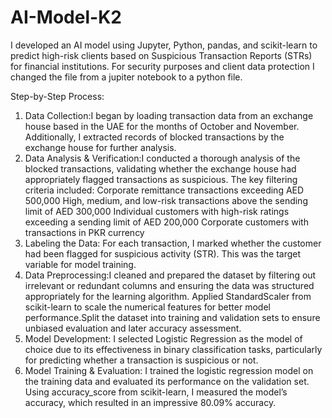 # AI-Model-K2
I developed an AI model using Jupyter, Python, pandas, and scikit-learn to predict high-risk clients based on Suspicious Transaction Reports (STRs) for financial institutions. For security purposes and client data protection I changed the file from a jupiter notebook to a python file.

Step-by-Step Process:
  1. Data Collection:I began by loading transaction data from an exchange house based in the UAE for the months of October and November. Additionally, I
     extracted records of blocked transactions by the exchange house for further analysis.
  2. Data Analysis & Verification:I conducted a thorough analysis of the blocked transactions, validating whether the exchange house had appropriately flagged
     transactions as suspicious. The key filtering criteria included:
         Corporate remittance transactions exceeding AED 500,000
         High, medium, and low-risk transactions above the sending limit of AED 300,000
         Individual customers with high-risk ratings exceeding a sending limit of AED 200,000
         Corporate customers with transactions in PKR currency
  3. Labeling the Data: For each transaction, I marked whether the customer had been flagged for suspicious activity (STR). This was the target variable for
     model training.
  4. Data Preprocessing:I cleaned and prepared the dataset by filtering out irrelevant or redundant columns and ensuring the data was structured appropriately
     for the learning algorithm. Applied StandardScaler from scikit-learn to scale the numerical features for better model performance.Split the dataset into
     training and validation sets to ensure unbiased evaluation and later accuracy assessment.
  5. Model Development: I selected Logistic Regression as the model of choice due to its effectiveness in binary classification tasks, particularly for
     predicting whether a transaction is suspicious or not.
  6. Model Training & Evaluation: I trained the logistic regression model on the training data and evaluated its performance on the validation set. Using
     accuracy_score from scikit-learn, I measured the model’s accuracy, which resulted in an impressive 80.09% accuracy.
